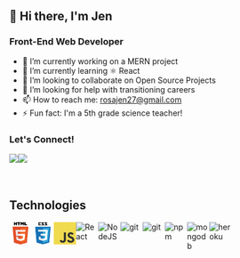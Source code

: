

<!--
**rosajen27/rosajen27** is a ✨ _special_ ✨ repository because its `README.md` (this file) appears on your GitHub profile. -->

## 👋 Hi there, I'm Jen
### Front-End Web Developer


- 🔭 I’m currently working on a MERN project
- 🌱 I’m currently learning ⚛ React
- 👯 I’m looking to collaborate on Open Source Projects
- 🤔 I’m looking for help with transitioning careers
- 📫 How to reach me: rosajen27@gmail.com
- ⚡ Fun fact: I'm a 5th grade science teacher!

### Let's Connect!
<a target="_blank" href="https://www.linkedin.com/in/rosajen27/" rel="nofollow"><img align="left" height="30" src="https://camo.githubusercontent.com/96683fb94f1925109397c012fc649ae7936a7b4b/68747470733a2f2f696d672e736869656c64732e696f2f62616467652f6c696e6b6564696e2d2532333030373742352e7376673f267374796c653d666f722d7468652d6261646765266c6f676f3d6c696e6b6564696e266c6f676f436f6c6f723d7768697465" data-canonical-src="https://img.shields.io/badge/linkedin-%230077B5.svg?&amp;style=for-the-badge&amp;logo=linkedin&amp;logoColor=white" style="max-width:100%;"></a>
<a target="_blank" href="https://rosa-portfolio.herokuapp.com/" rel="nofollow"><img align="left" height="30" src="https://img.shields.io/badge/-PORTFOLIO-red?style=for-the-badge" style="max-width:100%"></a>
<br><br><br>

## Technologies
<p><a target="_blank" rel="noopener noreferrer" href="https://raw.githubusercontent.com/github/explore/80688e429a7d4ef2fca1e82350fe8e3517d3494d/topics/html/html.png"><img align="left" alt="HTML5" width="40px" src="https://raw.githubusercontent.com/github/explore/80688e429a7d4ef2fca1e82350fe8e3517d3494d/topics/html/html.png" style="max-width:100%;"></a></p>
<p><a target="_blank" rel="noopener noreferrer" href="https://raw.githubusercontent.com/github/explore/80688e429a7d4ef2fca1e82350fe8e3517d3494d/topics/css/css.png"><img align="left" alt="CSS3" width="40px" src="https://raw.githubusercontent.com/github/explore/80688e429a7d4ef2fca1e82350fe8e3517d3494d/topics/css/css.png" style="max-width:100%;"></a></p>
<p><a target="_blank" rel="noopener noreferrer" href="https://raw.githubusercontent.com/github/explore/80688e429a7d4ef2fca1e82350fe8e3517d3494d/topics/javascript/javascript.png"><img align="left" alt="JS" width="40px" src="https://raw.githubusercontent.com/github/explore/80688e429a7d4ef2fca1e82350fe8e3517d3494d/topics/javascript/javascript.png" style="max-width:100%;"></a></p>
<p><a target="_blank" rel="noopener noreferrer" href="https://camo.githubusercontent.com/3153ec73c7072cdf6fafddcc7885a51e4049899a/68747470733a2f2f7777772e766563746f726c6f676f2e7a6f6e652f6c6f676f732f72656163746a732f72656163746a732d69636f6e2e737667"><img align="left" alt="React" width="40px" src="https://camo.githubusercontent.com/3153ec73c7072cdf6fafddcc7885a51e4049899a/68747470733a2f2f7777772e766563746f726c6f676f2e7a6f6e652f6c6f676f732f72656163746a732f72656163746a732d69636f6e2e737667" data-canonical-src="https://www.vectorlogo.zone/logos/reactjs/reactjs-icon.svg" style="max-width:100%;"></a></p>
<p><a target="_blank" rel="noopener noreferrer" href="https://camo.githubusercontent.com/df76fa7b389ed8845df9c74f9b0e3dc39da372fe/68747470733a2f2f7777772e766563746f726c6f676f2e7a6f6e652f6c6f676f732f6e6f64656a732f6e6f64656a732d69636f6e2e737667"><img align="left" alt="NodeJS" width="40px" src="https://camo.githubusercontent.com/df76fa7b389ed8845df9c74f9b0e3dc39da372fe/68747470733a2f2f7777772e766563746f726c6f676f2e7a6f6e652f6c6f676f732f6e6f64656a732f6e6f64656a732d69636f6e2e737667" data-canonical-src="https://www.vectorlogo.zone/logos/nodejs/nodejs-icon.svg" style="max-width:100%;"></a></p>
<p><a target="_blank" rel="noopener noreferrer" href="https://camo.githubusercontent.com/855436203f025325f663ef9b9c63a389dd9bbd98/68747470733a2f2f7777772e766563746f726c6f676f2e7a6f6e652f6c6f676f732f6769742d73636d2f6769742d73636d2d69636f6e2e737667"><img align="left" alt="git" width="40px" src="https://camo.githubusercontent.com/855436203f025325f663ef9b9c63a389dd9bbd98/68747470733a2f2f7777772e766563746f726c6f676f2e7a6f6e652f6c6f676f732f6769742d73636d2f6769742d73636d2d69636f6e2e737667" data-canonical-src="https://www.vectorlogo.zone/logos/git-scm/git-scm-icon.svg" style="max-width:100%;"></a></p>
<p><a target="_blank" rel="noopener noreferrer" href="https://camo.githubusercontent.com/8791065087685546291fd29484dbbf58c8a0dd3f/68747470733a2f2f7777772e766563746f726c6f676f2e7a6f6e652f6c6f676f732f6769746875622f6769746875622d69636f6e2e737667"><img align="left" alt="git" width="40px" src="https://camo.githubusercontent.com/8791065087685546291fd29484dbbf58c8a0dd3f/68747470733a2f2f7777772e766563746f726c6f676f2e7a6f6e652f6c6f676f732f6769746875622f6769746875622d69636f6e2e737667" data-canonical-src="https://www.vectorlogo.zone/logos/github/github-icon.svg" style="max-width:100%;"></a></p>
<p><a target="_blank" rel="noopener noreferrer" href="https://camo.githubusercontent.com/a06994bc8be9f338506913816b32046752e9240f/68747470733a2f2f7777772e766563746f726c6f676f2e7a6f6e652f6c6f676f732f6e706d6a732f6e706d6a732d69636f6e2e737667"><img align="left" alt="npm" width="40px" src="https://camo.githubusercontent.com/a06994bc8be9f338506913816b32046752e9240f/68747470733a2f2f7777772e766563746f726c6f676f2e7a6f6e652f6c6f676f732f6e706d6a732f6e706d6a732d69636f6e2e737667" data-canonical-src="https://www.vectorlogo.zone/logos/npmjs/npmjs-icon.svg" style="max-width:100%;"></a></p>
<p><a target="_blank" rel="noopener noreferrer" href="https://camo.githubusercontent.com/c312868daac2423742be4228a5e1dec9ba21fc5b/68747470733a2f2f7777772e766563746f726c6f676f2e7a6f6e652f6c6f676f732f6d6f6e676f64622f6d6f6e676f64622d69636f6e2e737667"><img align="left" alt="mongodb" width="40px" src="https://camo.githubusercontent.com/c312868daac2423742be4228a5e1dec9ba21fc5b/68747470733a2f2f7777772e766563746f726c6f676f2e7a6f6e652f6c6f676f732f6d6f6e676f64622f6d6f6e676f64622d69636f6e2e737667" data-canonical-src="https://www.vectorlogo.zone/logos/mongodb/mongodb-icon.svg" style="max-width:100%;"></a></p>
<p><a target="_blank" rel="noopener noreferrer" href="https://camo.githubusercontent.com/bfe170f8e00aa2770f75c12aa61686ba5360a5ac/68747470733a2f2f7777772e766563746f726c6f676f2e7a6f6e652f6c6f676f732f6865726f6b752f6865726f6b752d69636f6e2e737667"><img align="left" alt="heroku" width="40px" src="https://camo.githubusercontent.com/bfe170f8e00aa2770f75c12aa61686ba5360a5ac/68747470733a2f2f7777772e766563746f726c6f676f2e7a6f6e652f6c6f676f732f6865726f6b752f6865726f6b752d69636f6e2e737667" data-canonical-src="https://www.vectorlogo.zone/logos/heroku/heroku-icon.svg" style="max-width:100%;"></a></p>
